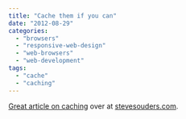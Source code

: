 ```yaml
---
title: "Cache them if you can"
date: "2012-08-29"
categories: 
  - "browsers"
  - "responsive-web-design"
  - "web-browsers"
  - "web-development"
tags: 
  - "cache"
  - "caching"
---
```


[Great article on caching](http://www.stevesouders.com/blog/2012/03/22/cache-them-if-you-can/) over at [stevesouders.com](http://stevesouders.com/).
